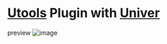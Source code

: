 # [Utools](https://www.u-tools.cn/) Plugin with [Univer](https://univer.ai/)
preview
![image](https://github.com/gjssss/utools-univer/assets/74909529/73eaeb57-a83b-421c-81f4-851270a4268b)
